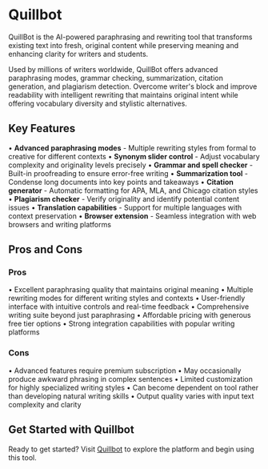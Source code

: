 # Quillbot

QuillBot is the AI-powered paraphrasing and rewriting tool that transforms existing text into fresh, original content while preserving meaning and enhancing clarity for writers and students.

Used by millions of writers worldwide, QuillBot offers advanced paraphrasing modes, grammar checking, summarization, citation generation, and plagiarism detection. Overcome writer's block and improve readability with intelligent rewriting that maintains original intent while offering vocabulary diversity and stylistic alternatives.

## Key Features

• **Advanced paraphrasing modes** - Multiple rewriting styles from formal to creative for different contexts
• **Synonym slider control** - Adjust vocabulary complexity and originality levels precisely
• **Grammar and spell checker** - Built-in proofreading to ensure error-free writing
• **Summarization tool** - Condense long documents into key points and takeaways
• **Citation generator** - Automatic formatting for APA, MLA, and Chicago citation styles
• **Plagiarism checker** - Verify originality and identify potential content issues
• **Translation capabilities** - Support for multiple languages with context preservation
• **Browser extension** - Seamless integration with web browsers and writing platforms

## Pros and Cons

### Pros
• Excellent paraphrasing quality that maintains original meaning
• Multiple rewriting modes for different writing styles and contexts
• User-friendly interface with intuitive controls and real-time feedback
• Comprehensive writing suite beyond just paraphrasing
• Affordable pricing with generous free tier options
• Strong integration capabilities with popular writing platforms

### Cons
• Advanced features require premium subscription
• May occasionally produce awkward phrasing in complex sentences
• Limited customization for highly specialized writing styles
• Can become dependent on tool rather than developing natural writing skills
• Output quality varies with input text complexity and clarity

## Get Started with Quillbot

Ready to get started? Visit [Quillbot](https://quillbot.com) to explore the platform and begin using this tool.